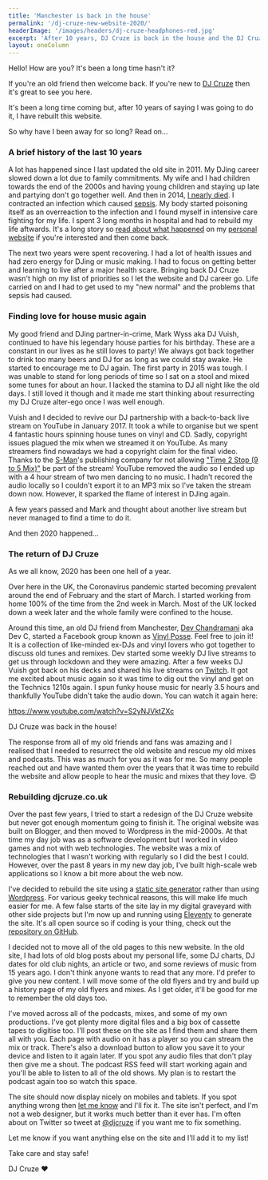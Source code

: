 ```yaml
---
title: 'Manchester is back in the house'
permalink: '/dj-cruze-new-website-2020/'
headerImage: '/images/headers/dj-cruze-headphones-red.jpg'
excerpt: 'After 10 years, DJ Cruze is back in the house and the DJ Cruze website gets a makeover!'
layout: oneColumn
---
```


Hello! How are you? It's been a long time hasn't it?

If you're an old friend then welcome back. If you're new to [DJ Cruze](/about) then it's great to see you here.

It's been a long time coming but, after 10 years of saying I was going to do it, I have rebuilt this website.

So why have I been away for so long? Read on...

### A brief history of the last 10 years

A lot has happened since I last updated the old site in 2011. My DJing career slowed down a lot due to family commitments. My wife and I had children towards the end of the 2000s and having young children and staying up late and partying don't go together well. And then in 2014, [I nearly died](https://marclittlemore.com/how-i-almost-died). I contracted an infection which caused [sepsis](https://sepsistrust.org/about/about-sepsis/). My body started poisoning itself as an overreaction to the infection and I found myself in intensive care fighting for my life. I spent 3 long months in hospital and had to rebuild my life aftwards. It's a long story so [read about what happened](https://marclittlemore.com/how-i-almost-died) on my [personal website](https://marclittlemore.com) if you're interested and then come back.

The next two years were spent recovering. I had a lot of health issues and had zero energy for DJing or music making. I had to focus on getting better and learning to live after a major health scare. Bringing back DJ Cruze wasn't high on my list of priorities so I let the website and DJ career go. Life carried on and I had to get used to my "new normal" and the problems that sepsis had caused.

### Finding love for house music again

My good friend and DJing partner-in-crime, Mark Wyss aka DJ Vuish, continued to have his legendary house parties for his birthday. These are a constant in our lives as he still loves to party! We always got back together to drink too many beers and DJ for as long as we could stay awake. He started to encourage me to DJ again. The first party in 2015 was tough. I was unable to stand for long periods of time so I sat on a stool and mixed some tunes for about an hour. I lacked the stamina to DJ all night like the old days. I still loved it though and it made me start thinking about resurrecting my DJ Cruze alter-ego once I was well enough.

Vuish and I decided to revive our DJ partnership with a back-to-back live stream on YouTube in January 2017. It took a while to organise but we spent 4 fantastic hours spinning house tunes on vinyl and CD. Sadly, copyright issues plagued the mix when we streamed it on YouTube. As many streamers find nowadays we had a copyright claim for the final video. Thanks to the [S-Man](https://www.rogersanchez.com/)'s publishing company for not allowing ["Time 2 Stop (9 to 5 Mix)"](https://www.youtube.com/watch?v=5qekY_11MzQ) be part of the stream! YouTube removed the audio so I ended up with a 4 hour stream of two men dancing to no music. I hadn't recored the audio locally so I couldn't export it to an MP3 mix so I've taken the stream down now. However, it sparked the flame of interest in DJing again.

A few years passed and Mark and thought about another live stream but never managed to find a time to do it.

And then 2020 happened...

### The return of DJ Cruze

As we all know, 2020 has been one hell of a year.

Over here in the UK, the Coronavirus pandemic started becoming prevalent around the end of February and the start of March. I started working from home 100% of the time from the 2nd week in March. Most of the UK locked down a week later and the whole family were confined to the house.

Around this time, an old DJ friend from Manchester, [Dev Chandramani](https://www.facebook.com/dev.chandramani) aka Dev C, started a Facebook group known as [Vinyl Posse](https://www.facebook.com/groups/vinylposse). Feel free to join it! It is a collection of like-minded ex-DJs and vinyl lovers who got together to discuss old tunes and remixes. Dev started some weekly DJ live streams to get us through lockdown and they were amazing. After a few weeks DJ Vuish got back on his decks and shared his live streams on [Twitch](https://twitch.tv/vuish). It got me excited about music again so it was time to dig out the vinyl and get on the Technics 1210s again. I spun funky house music for nearly 3.5 hours and thankfully YouTube didn't take the audio down. You can watch it again here:

https://www.youtube.com/watch?v=S2yNJVktZXc

DJ Cruze was back in the house!

The response from all of my old friends and fans was amazing and I realised that I needed to resurrect the old website and rescue my old mixes and podcasts. This was as much for you as it was for me. So many people reached out and have wanted them over the years that it was time to rebuild the website and allow people to hear the music and mixes that they love. 😍

### Rebuilding djcruze.co.uk

Over the past few years, I tried to start a redesign of the DJ Cruze website but never got enough momentum going to finish it. The original website was built on Blogger, and then moved to Wordpress in the mid-2000s. At that time my day job was as a software development but I worked in video games and not with web technologies. The website was a mix of technologies that I wasn't working with regularly so I did the best I could. However, over the past 8 years in my new day job, I've built high-scale web applications so I know a bit more about the web now.

I've decided to rebuild the site using a [static site generator](https://www.netlify.com/blog/2020/04/14/what-is-a-static-site-generator-and-3-ways-to-find-the-best-one/) rather than using [Wordpress](https://wordpress.com/). For various geeky technical reasons, this will make life much easier for me. A few false starts of the site lay in my digital graveyard with other side projects but I'm now up and running using [Eleventy](https://11ty.dev) to generate the site. It's all open source so if coding is your thing, check out the [repository on GitHub](https://github.com/marcl/djcruze.co.uk).

I decided not to move all of the old pages to this new website. In the old site, I had lots of old blog posts about my personal life, some DJ charts, DJ dates for old club nights, an article or two, and some reviews of music from 15 years ago. I don't think anyone wants to read that any more. I'd prefer to give you new content. I will move some of the old flyers and try and build up a history page of my old flyers and mixes. As I get older, it'll be good for me to remember the old days too.

I've moved across all of the podcasts, mixes, and some of my own productions. I've got plenty more digital files and a big box of cassette tapes to digitise too. I'll post these on the site as I find them and share them all with you. Each page with audio on it has a player so you can stream the mix or track. There's also a download button to allow you save it to your device and listen to it again later. If you spot any audio files that don't play then give me a shout. The podcast RSS feed will start working again and you'll be able to listen to all of the old shows. My plan is to restart the podcast again too so watch this space.

The site should now display nicely on mobiles and tablets. If you spot anything wrong then [let me know](/contact) and I'll fix it. The site isn't perfect, and I'm not a web designer, but it works much better than it ever has. I'm often about on Twitter so tweet at [@djcruze](https://twitter.com/djcruze) if you want me to fix something.

Let me know if you want anything else on the site and I'll add it to my list!

Take care and stay safe!

DJ Cruze ❤️
